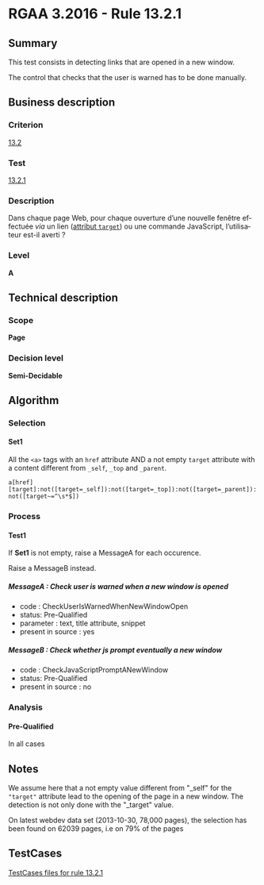 # RGAA 3.2016 - Rule 13.2.1

## Summary
This test consists in detecting links that are opened in a new window.

The control that checks that the user is warned has to be done manually.

## Business description

### Criterion
[13.2](http://references.modernisation.gouv.fr/rgaa-accessibilite/criteres.html#crit-13-2)

### Test
[13.2.1](http://references.modernisation.gouv.fr/rgaa-accessibilite/criteres.html#test-13-2-1)

### Description
<div lang="fr">Dans chaque page Web, pour chaque ouverture d&#x2019;une nouvelle fen&#xEA;tre effectu&#xE9;e <i>via</i> un lien (<a href="http://references.modernisation.gouv.fr/rgaa-accessibilite/glossaire.html#attribut-target">attribut <code lang="en">target</code></a>) ou une commande JavaScript, l&#x2019;utilisateur est-il averti&nbsp;?</div>

### Level
**A**

## Technical description

### Scope
**Page**

### Decision level
**Semi-Decidable**

## Algorithm

### Selection

#### Set1

All the `<a>` tags with an `href` attribute 
AND a not empty `target` attribute with a content
different from `_self`, `_top` and `_parent`.

`a[href][target]:not([target=_self]):not([target=_top]):not([target=_parent]):not([target~=^\s*$])`


### Process

#### Test1

If **Set1** is not empty, raise a MessageA for each occurence.

Raise a MessageB instead.

##### MessageA : Check user is warned when a new window is opened

-   code : CheckUserIsWarnedWhenNewWindowOpen
-   status: Pre-Qualified
-   parameter : text, title attribute, snippet
-   present in source : yes

##### MessageB : Check whether js prompt eventually a new window

-   code : CheckJavaScriptPromptANewWindow
-   status: Pre-Qualified
-   present in source : no

### Analysis

#### Pre-Qualified

In all cases

## Notes

We assume here that a not empty value different from "_self" for the
`"target"` attribute lead to the opening of the page in a new window. The
detection is not only done with the "_target" value.

On latest webdev data set (2013-10-30, 78,000 pages), the selection has
been found on 62039 pages, i.e on 79% of the pages



##  TestCases

[TestCases files for rule 13.2.1](https://github.com/Asqatasun/Asqatasun/tree/develop/rules/rules-rgaa3.2016/src/test/resources/testcases/rgaa32016/Rgaa32016Rule130201/)


